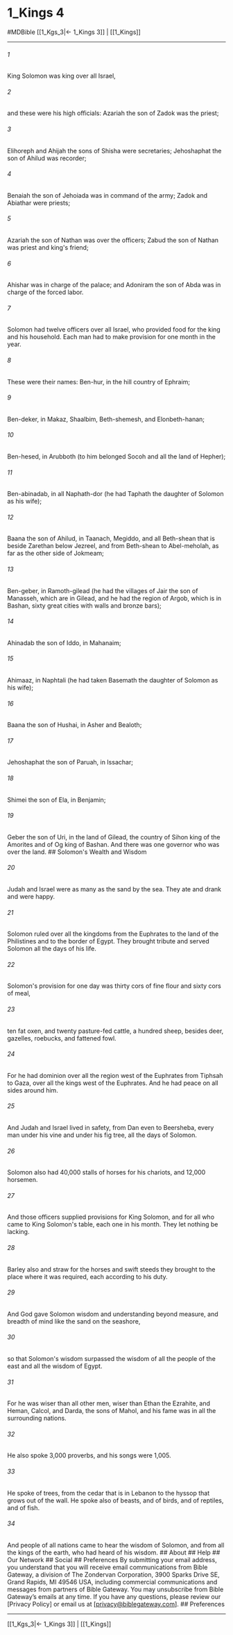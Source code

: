 # 1_Kings 4
#MDBible
[[1_Kgs_3|← 1_Kings 3]] | [[1_Kings]]

***


###### 1 
King Solomon was king over all Israel, 

###### 2 
and these were his high officials: Azariah the son of Zadok was the priest; 

###### 3 
Elihoreph and Ahijah the sons of Shisha were secretaries; Jehoshaphat the son of Ahilud was recorder; 

###### 4 
Benaiah the son of Jehoiada was in command of the army; Zadok and Abiathar were priests; 

###### 5 
Azariah the son of Nathan was over the officers; Zabud the son of Nathan was priest and king's friend; 

###### 6 
Ahishar was in charge of the palace; and Adoniram the son of Abda was in charge of the forced labor. 

###### 7 
Solomon had twelve officers over all Israel, who provided food for the king and his household. Each man had to make provision for one month in the year. 

###### 8 
These were their names: Ben-hur, in the hill country of Ephraim; 

###### 9 
Ben-deker, in Makaz, Shaalbim, Beth-shemesh, and Elonbeth-hanan; 

###### 10 
Ben-hesed, in Arubboth (to him belonged Socoh and all the land of Hepher); 

###### 11 
Ben-abinadab, in all Naphath-dor (he had Taphath the daughter of Solomon as his wife); 

###### 12 
Baana the son of Ahilud, in Taanach, Megiddo, and all Beth-shean that is beside Zarethan below Jezreel, and from Beth-shean to Abel-meholah, as far as the other side of Jokmeam; 

###### 13 
Ben-geber, in Ramoth-gilead (he had the villages of Jair the son of Manasseh, which are in Gilead, and he had the region of Argob, which is in Bashan, sixty great cities with walls and bronze bars); 

###### 14 
Ahinadab the son of Iddo, in Mahanaim; 

###### 15 
Ahimaaz, in Naphtali (he had taken Basemath the daughter of Solomon as his wife); 

###### 16 
Baana the son of Hushai, in Asher and Bealoth; 

###### 17 
Jehoshaphat the son of Paruah, in Issachar; 

###### 18 
Shimei the son of Ela, in Benjamin; 

###### 19 
Geber the son of Uri, in the land of Gilead, the country of Sihon king of the Amorites and of Og king of Bashan. And there was one governor who was over the land. ## Solomon's Wealth and Wisdom 

###### 20 
Judah and Israel were as many as the sand by the sea. They ate and drank and were happy. 

###### 21 
Solomon ruled over all the kingdoms from the Euphrates to the land of the Philistines and to the border of Egypt. They brought tribute and served Solomon all the days of his life. 

###### 22 
Solomon's provision for one day was thirty cors of fine flour and sixty cors of meal, 

###### 23 
ten fat oxen, and twenty pasture-fed cattle, a hundred sheep, besides deer, gazelles, roebucks, and fattened fowl. 

###### 24 
For he had dominion over all the region west of the Euphrates from Tiphsah to Gaza, over all the kings west of the Euphrates. And he had peace on all sides around him. 

###### 25 
And Judah and Israel lived in safety, from Dan even to Beersheba, every man under his vine and under his fig tree, all the days of Solomon. 

###### 26 
Solomon also had 40,000 stalls of horses for his chariots, and 12,000 horsemen. 

###### 27 
And those officers supplied provisions for King Solomon, and for all who came to King Solomon's table, each one in his month. They let nothing be lacking. 

###### 28 
Barley also and straw for the horses and swift steeds they brought to the place where it was required, each according to his duty. 

###### 29 
And God gave Solomon wisdom and understanding beyond measure, and breadth of mind like the sand on the seashore, 

###### 30 
so that Solomon's wisdom surpassed the wisdom of all the people of the east and all the wisdom of Egypt. 

###### 31 
For he was wiser than all other men, wiser than Ethan the Ezrahite, and Heman, Calcol, and Darda, the sons of Mahol, and his fame was in all the surrounding nations. 

###### 32 
He also spoke 3,000 proverbs, and his songs were 1,005. 

###### 33 
He spoke of trees, from the cedar that is in Lebanon to the hyssop that grows out of the wall. He spoke also of beasts, and of birds, and of reptiles, and of fish. 

###### 34 
And people of all nations came to hear the wisdom of Solomon, and from all the kings of the earth, who had heard of his wisdom. ## About ## Help ## Our Network ## Social ## Preferences By submitting your email address, you understand that you will receive email communications from Bible Gateway, a division of The Zondervan Corporation, 3900 Sparks Drive SE, Grand Rapids, MI 49546 USA, including commercial communications and messages from partners of Bible Gateway. You may unsubscribe from Bible Gateway&rsquo;s emails at any time. If you have any questions, please review our [Privacy Policy] or email us at [privacy@biblegateway.com]. ## Preferences

***

[[1_Kgs_3|← 1_Kings 3]] | [[1_Kings]]
